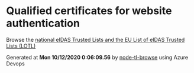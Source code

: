 # Qualified certificates for website authentication 
 Browse the [national eIDAS Trusted Lists and the EU List of eIDAS Trusted Lists (LOTL)](https://webgate.ec.europa.eu/tl-browser/#/) 
 
 
Generated at **Mon 10/12/2020  0:06:09.56** by [node-tl-browse](https://github.com/ymedlop/node-tl-browser) using Azure Devops 
